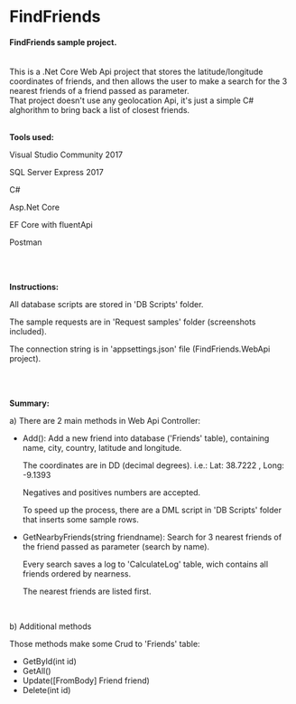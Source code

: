 # FindFriends
<p><h4>FindFriends sample project.</h4></p>
<br />
This is a .Net Core Web Api project that stores the latitude/longitude coordinates of friends, and then allows the user to make a search for the 3 nearest friends of a friend passed as parameter.
<br />
That project doesn't use any geolocation Api, it's just a simple C# alghorithm to bring back a list of closest friends.
<br />
<br />
<p><strong>Tools used:</strong><p>

Visual Studio Community 2017

SQL Server Express 2017

C#

Asp.Net Core

EF Core with fluentApi

Postman

<br />
<br />

<p><strong>Instructions:</strong></p>

All database scripts are stored in 'DB Scripts' folder.

The sample requests are in 'Request samples' folder (screenshots included).

The connection string is in 'appsettings.json' file (FindFriends.WebApi project).


<br />
<br />

<p><strong>Summary:</strong></p>

a) There are 2 main methods in Web Api Controller:

- Add():
  Add a new friend into database ('Friends' table), containing name, city, country, latitude and longitude.
  
  The coordinates are in DD (decimal degrees). i.e.: Lat: 38.7222 , Long: -9.1393
  
  Negatives and positives numbers are accepted.
  
  To speed up the process, there are a DML script in 'DB Scripts' folder that inserts some sample rows.
  <br />
  
- GetNearbyFriends(string friendname):
  Search for 3 nearest friends of the friend passed as parameter (search by name).
  
  Every search saves a log to 'CalculateLog' table, wich contains all friends ordered by nearness.
  
  The nearest friends are listed first.


<br />

b) Additional methods

  Those methods make some Crud to 'Friends' table:

- GetById(int id)  
- GetAll()
- Update([FromBody] Friend friend)
- Delete(int id)





